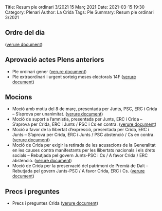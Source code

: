 Title: Resum ple ordinari 3/2021 15 Març 2021
Date: 2021-03-15 19:30
Category: Plenari
Author: La Crida
Tags: Ple
Summary: Resum ple ordinari 3/2021

## Ordre del dia 
([verure document](https://github.com/cridapremiadedalt/documentacio-ajuntament/blob/main/plens/2021/15_mar%C3%A7/ordre-del-dia.pdf))

## Aprovació actes Plens anteriors 
* Ple ordinari gener ([verure document](https://github.com/cridapremiadedalt/documentacio-ajuntament/blob/main/plens/2021/18_gener/aprovacio-acta.pdf))  
* Ple extraordinari i urgent sorteig meses electorals 14F ([verure document](https://github.com/cridapremiadedalt/documentacio-ajuntament/blob/main/plens/2021/20_gener/aprovacio-acta.pdf))

## Mocions
* Moció amb motiu del 8 de març, presentada per Junts, PSC, ERC i Crida – S’aprova per unanimitat. ([verure document](https://github.com/cridapremiadedalt/documentacio-ajuntament/blob/main/plens/2021/15_mar%C3%A7/mocio-8-marc.pdf))
* Moció de suport a l’amnistia, presentada per Junts, ERC i Crida – S’aprova per Crida, ERC i Junts / PSC i Cs en contra. ([verure document](https://github.com/cridapremiadedalt/documentacio-ajuntament/blob/main/plens/2021/15_mar%C3%A7/mocio-amnistia.pdf))
* Moció a favor de la llibertat d’expressió, presentada per Crida, ERC i Junts – S’aprova per Crida, ERC i Junts / PSC abstenció / Cs en contra. ([verure document](https://github.com/cridapremiadedalt/documentacio-ajuntament/blob/main/plens/2021/15_mar%C3%A7/mocio-llibertat-expressio.pdf))
* Moció de Crida per exigir la retirada de les acusacions de la Generalitat en les causes contra manifestants per les llibertats nacionals i els drets socials – Rebutjada pel govern Junts-PSC i Cs / A favor Crida / ERC abstenció. ([verure document](https://github.com/cridapremiadedalt/documentacio-ajuntament/blob/main/plens/2021/15_mar%C3%A7/mocio-per-la-preservacio-del-patrimoni.pdf))
* Moció de Crida per la preservació del patrimoni de Premià de Dalt – Rebutjada pel govern Junts-PSC / A favor Crida, ERC i Cs. ([verure document](https://github.com/cridapremiadedalt/documentacio-ajuntament/blob/main/plens/2021/15_mar%C3%A7/mocio-retirada-acusacions.pdf))
## Precs i preguntes
* Precs i preguntes Crida ([verure document](https://github.com/cridapremiadedalt/documentacio-ajuntament/blob/main/plens/2021/15_mar%C3%A7/precs-i-preguntes-crida.pdf))
